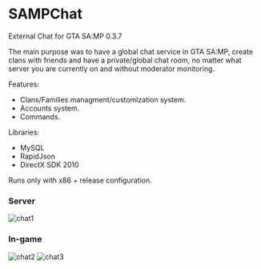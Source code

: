 # SAMPChat
External Chat for GTA SA:MP 0.3.7

The main purpose was to have a global chat service in GTA SA:MP, create clans with friends and have a private/global chat room, 
no matter what server you are currently on and without moderator monitoring.

Features:
- Clans/Families managment/customization system.
- Accounts system.
- Commands.

Libraries:
- MySQL
- RapidJson
- DirectX SDK 2010

Runs only with x86 + release configuration.

### Server ###
![chat1](https://user-images.githubusercontent.com/87533517/158464583-e3e3c1eb-2165-4011-8453-6d3974988b13.png)

### In-game ###
![chat2](https://user-images.githubusercontent.com/87533517/158464648-d3735afe-f2c6-4f5e-b4dd-b779a5d806d9.png)
![chat3](https://user-images.githubusercontent.com/87533517/158465264-db1900a7-633f-41b6-9574-d9e21e2b7d78.png)
